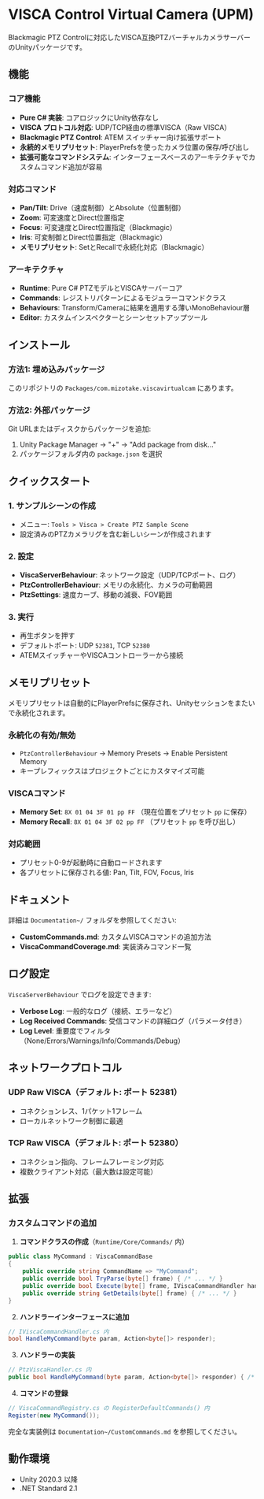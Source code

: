 ﻿# VISCA Control Virtual Camera (UPM)

Blackmagic PTZ Controlに対応したVISCA互換PTZバーチャルカメラサーバーのUnityパッケージです。

## 機能

### コア機能
- **Pure C# 実装**: コアロジックにUnity依存なし
- **VISCA プロトコル対応**: UDP/TCP経由の標準VISCA（Raw VISCA）
- **Blackmagic PTZ Control**: ATEM スイッチャー向け拡張サポート
- **永続的メモリプリセット**: PlayerPrefsを使ったカメラ位置の保存/呼び出し
- **拡張可能なコマンドシステム**: インターフェースベースのアーキテクチャでカスタムコマンド追加が容易

### 対応コマンド
- **Pan/Tilt**: Drive（速度制御）とAbsolute（位置制御）
- **Zoom**: 可変速度とDirect位置指定
- **Focus**: 可変速度とDirect位置指定（Blackmagic）
- **Iris**: 可変制御とDirect位置指定（Blackmagic）
- **メモリプリセット**: SetとRecallで永続化対応（Blackmagic）

### アーキテクチャ
- **Runtime**: Pure C# PTZモデルとVISCAサーバーコア
- **Commands**: レジストリパターンによるモジュラーコマンドクラス
- **Behaviours**: Transform/Cameraに結果を適用する薄いMonoBehaviour層
- **Editor**: カスタムインスペクターとシーンセットアップツール

## インストール

### 方法1: 埋め込みパッケージ
このリポジトリの `Packages/com.mizotake.viscavirtualcam` にあります。

### 方法2: 外部パッケージ
Git URLまたはディスクからパッケージを追加:
1. Unity Package Manager → "+" → "Add package from disk..."
2. パッケージフォルダ内の `package.json` を選択

## クイックスタート

### 1. サンプルシーンの作成
- メニュー: `Tools > Visca > Create PTZ Sample Scene`
- 設定済みのPTZカメラリグを含む新しいシーンが作成されます

### 2. 設定
- **ViscaServerBehaviour**: ネットワーク設定（UDP/TCPポート、ログ）
- **PtzControllerBehaviour**: メモリの永続化、カメラの可動範囲
- **PtzSettings**: 速度カーブ、移動の減衰、FOV範囲

### 3. 実行
- 再生ボタンを押す
- デフォルトポート: UDP `52381`, TCP `52380`
- ATEMスイッチャーやVISCAコントローラーから接続

## メモリプリセット

メモリプリセットは自動的にPlayerPrefsに保存され、Unityセッションをまたいで永続化されます。

### 永続化の有効/無効
- `PtzControllerBehaviour` → Memory Presets → Enable Persistent Memory
- キープレフィックスはプロジェクトごとにカスタマイズ可能

### VISCAコマンド
- **Memory Set**: `8X 01 04 3F 01 pp FF` （現在位置をプリセット `pp` に保存）
- **Memory Recall**: `8X 01 04 3F 02 pp FF` （プリセット `pp` を呼び出し）

### 対応範囲
- プリセット0-9が起動時に自動ロードされます
- 各プリセットに保存される値: Pan, Tilt, FOV, Focus, Iris

## ドキュメント

詳細は `Documentation~/` フォルダを参照してください:
- **CustomCommands.md**: カスタムVISCAコマンドの追加方法
- **ViscaCommandCoverage.md**: 実装済みコマンド一覧

## ログ設定

`ViscaServerBehaviour` でログを設定できます:
- **Verbose Log**: 一般的なログ（接続、エラーなど）
- **Log Received Commands**: 受信コマンドの詳細ログ（パラメータ付き）
- **Log Level**: 重要度でフィルタ（None/Errors/Warnings/Info/Commands/Debug）

## ネットワークプロトコル

### UDP Raw VISCA（デフォルト: ポート 52381）
- コネクションレス、1パケット1フレーム
- ローカルネットワーク制御に最適

### TCP Raw VISCA（デフォルト: ポート 52380）
- コネクション指向、フレームフレーミング対応
- 複数クライアント対応（最大数は設定可能）

## 拡張

### カスタムコマンドの追加

1. **コマンドクラスの作成**（`Runtime/Core/Commands/` 内）
```csharp
public class MyCommand : ViscaCommandBase
{
    public override string CommandName => "MyCommand";
    public override bool TryParse(byte[] frame) { /* ... */ }
    public override bool Execute(byte[] frame, IViscaCommandHandler handler, Action<byte[]> responder) { /* ... */ }
    public override string GetDetails(byte[] frame) { /* ... */ }
}
```

2. **ハンドラーインターフェースに追加**
```csharp
// IViscaCommandHandler.cs 内
bool HandleMyCommand(byte param, Action<byte[]> responder);
```

3. **ハンドラーの実装**
```csharp
// PtzViscaHandler.cs 内
public bool HandleMyCommand(byte param, Action<byte[]> responder) { /* ... */ }
```

4. **コマンドの登録**
```csharp
// ViscaCommandRegistry.cs の RegisterDefaultCommands() 内
Register(new MyCommand());
```

完全な実装例は `Documentation~/CustomCommands.md` を参照してください。

## 動作環境

- Unity 2020.3 以降
- .NET Standard 2.1



